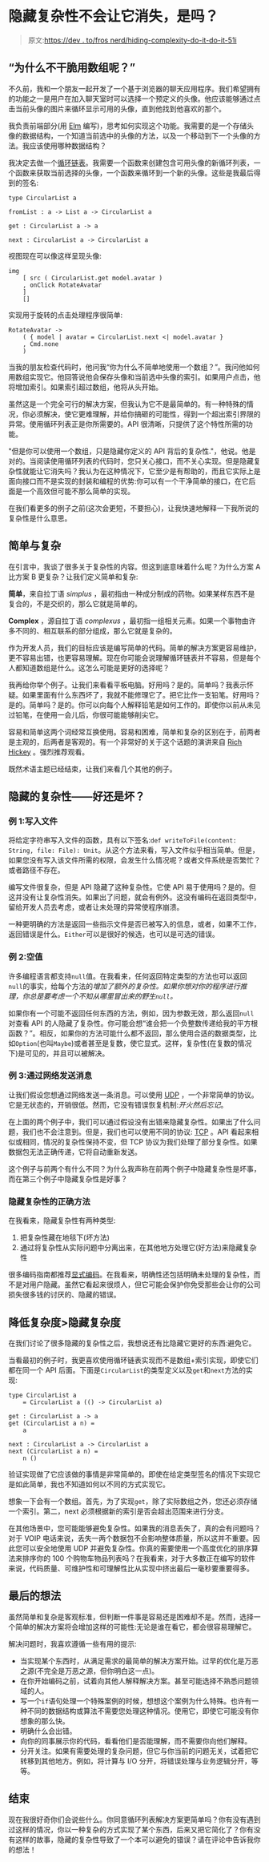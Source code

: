# 隐藏复杂性不会让它消失，是吗？

> 原文:[https://dev . to/fros nerd/hiding-complexity-do-it-do-it-51i](https://dev.to/frosnerd/hiding-complexity-does-not-make-it-go-away-or-does-it-51i)

## [](#why-dont-you-simply-use-an-array)“为什么不干脆用数组呢？”

不久前，我和一个朋友一起开发了一个基于浏览器的聊天应用程序。我们希望拥有的功能之一是用户在加入聊天室时可以选择一个预定义的头像。他应该能够通过点击当前头像的图片来循环显示可用的头像，直到他找到他喜欢的那个。

我负责前端部分(用 [Elm](http://elm-lang.org/) 编写)，思考如何实现这个功能。我需要的是一个存储头像的数据结构，一个知道当前选中的头像的方法，以及一个移动到下一个头像的方法。我应该使用哪种数据结构？

我决定去做一个[循环链表](http://www.geeksforgeeks.org/circular-linked-list/)。我需要一个函数来创建包含可用头像的新循环列表，一个函数来获取当前选择的头像，一个函数来循环到一个新的头像。这些是我最后得到的签名:

```
type CircularList a

fromList : a -> List a -> CircularList a

get : CircularList a -> a

next : CircularList a -> CircularList a 
```

视图现在可以像这样呈现头像:

```
img
    [ src ( CircularList.get model.avatar )
    , onClick RotateAvatar
    ]
    [] 
```

实现用于旋转的点击处理程序很简单:

```
RotateAvatar ->
    ( { model | avatar = CircularList.next <| model.avatar }
    , Cmd.none
    ) 
```

当我的朋友检查代码时，他问我“你为什么不简单地使用一个数组？”。我问他如何用数组实现它。他回答说他会保存头像和当前选中头像的索引。如果用户点击，他将增加索引。如果索引超过数组，他将从头开始。

虽然这是一个完全可行的解决方案，但我认为它不是最简单的。有一种特殊的情况，你必须解决，使它更难理解，并给你搞砸的可能性，得到一个超出索引界限的异常。使用循环列表正是你所需要的。API 很清晰，只提供了这个特性所需的功能。

"但是你可以使用一个数组，只是隐藏你定义的 API 背后的复杂性."，他说。他是对的。当阅读使用循环列表的代码时，您只关心接口，而不关心实现。但是隐藏复杂性就能让它消失吗？我认为在这种情况下，它至少是有帮助的，而且它实际上是面向接口而不是实现的封装和编程的优势:你可以有一个干净简单的接口，在它后面是一个高效但可能不那么简单的实现。

在我们看更多的例子之前(这次会更短，不要担心)，让我快速地解释一下我所说的复杂性是什么意思。

## [](#simplicity-vs-complexity)简单与复杂

在引言中，我谈了很多关于复杂性的内容。但这到底意味着什么呢？为什么方案 A 比方案 B 更复杂？让我们定义简单和复杂:

**简单**，来自拉丁语 *simplus* ，最初指由一种成分制成的药物。如果某样东西不是复合的，不是交织的，那么它就是简单的。

**Complex** ，源自拉丁语 *complexus* ，最初指一组相关元素。如果一个事物由许多不同的、相互联系的部分组成，那么它就是复杂的。

作为开发人员，我们的目标应该是编写简单的代码。简单的解决方案更容易维护，更不容易出错，也更容易理解。现在你可能会说理解循环链表并不容易，但是每个人都知道数组是什么。这怎么可能是更好的选择呢？

我再给你举个例子。让我们来看看平板电脑。好用吗？是的。简单吗？我表示怀疑。如果里面有什么东西坏了，我就不能修理它了。把它比作一支铅笔。好用吗？是的。简单吗？是的。你可以向每个人解释铅笔是如何工作的。即使你以前从未见过铅笔，在使用一会儿后，你很可能能够削尖它。

容易和简单这两个词经常互换使用。容易和困难，简单和复杂的区别在于，前两者是主观的，后两者是客观的。有一个非常好的关于这个话题的演讲来自 [Rich Hickey](https://www.infoq.com/presentations/Simple-Made-Easy) 。强烈推荐观看。

既然术语主题已经结束，让我们来看几个其他的例子。

## [](#hidden-complexity-good-or-bad)隐藏的复杂性——好还是坏？

### [](#example-1-writing-to-a-file)例 1:写入文件

将给定字符串写入文件的函数，具有以下签名:`def writeToFile(content: String, file: File): Unit`。从这个方法来看，写入文件似乎相当简单。但是，如果您没有写入该文件所需的权限，会发生什么情况呢？或者文件系统是否繁忙？或者路径不存在。

编写文件很复杂，但是 API 隐藏了这种复杂性。它使 API 易于使用吗？是的。但这并没有让复杂性消失。如果出了问题，就会有例外。这没有编码在返回类型中，留给开发人员去考虑，或者让未处理的异常使程序崩溃。

一种更明确的方法是返回一些指示文件是否已被写入的信息，或者，如果不工作，返回错误是什么。`Either`可以是很好的候选，也可以是可选的错误。

### [](#example-2-null-values)例 2:空值

许多编程语言都支持`null`值。在我看来，任何返回特定类型的方法也可以返回`null`的事实，给每个方法的*增加了额外的复杂性。如果你想对你的程序进行推理，你总是要考虑一个不知从哪里冒出来的野生`null`。*

如果你有一个可能不返回任何东西的方法，例如，因为参数无效，那么返回`null`对查看 API 的人隐藏了复杂性。你可能会想“谁会把一个负整数传递给我的平方根函数？”。相反，如果你的方法可能什么都不返回，那么使用合适的数据类型，比如`Option`(也叫`Maybe`)或者甚至是复数，使它显式。这样，复杂性(在复数的情况下)是可见的，并且可以被解决。

### [](#example-3-sending-a-message-over-the-network)例 3:通过网络发送消息

让我们假设您想通过网络发送一条消息。可以使用 [UDP](https://en.wikipedia.org/wiki/User_Datagram_Protocol) ，一个非常简单的协议。它是无状态的，开销很低。然而，它没有错误恢复机制:*开火然后忘记*。

在上面的两个例子中，我们可以通过假设没有出错来隐藏复杂性。如果出了什么问题，我们也不会注意到。但是，我们也可以使用不同的协议: [TCP](https://en.wikipedia.org/wiki/Transmission_Control_Protocol) 。API 看起来相似或相同，情况的复杂性保持不变，但 TCP 协议为我们处理了部分复杂性。如果数据包无法正确传递，它将自动重新发送。

这个例子与前两个有什么不同？为什么我声称在前两个例子中隐藏复杂性是坏事，而在第三个例子中隐藏复杂性是好事？

### [](#hiding-complexity-the-right-way)隐藏复杂性的正确方法

在我看来，隐藏复杂性有两种类型:

1.  把复杂性藏在地毯下(坏方法)
2.  通过将复杂性从实际问题中分离出来，在其他地方处理它(好方法)来隐藏复杂性

很多编码指南都推荐[显式编码](http://docs.python-guide.org/en/latest/writing/style/#explicit-code)。在我看来，明确性还包括明确未处理的复杂性，而不是对用户隐藏。虽然它看起来很烦人，但它可能会保护你免受那些会让你的公司损失很多钱的讨厌的、隐藏的错误。

## [](#reducing-complexity-gt-hiding-complexity)降低复杂度>隐藏复杂度

在我们讨论了很多隐藏的复杂性之后，我想说还有比隐藏它更好的东西:避免它。

当看最初的例子时，我更喜欢使用循环链表实现而不是数组+索引实现，即使它们都在同一个 API 后面。下面是`CircularList`的类型定义以及`get`和`next`方法的实现:

```
type CircularList a
    = CircularList a (() -> CircularList a)

get : CircularList a -> a
get (CircularList a n) =
    a

next : CircularList a -> CircularList a
next (CircularList a n) =
    n () 
```

验证实现做了它应该做的事情是非常简单的。即使在给定类型签名的情况下实现它是如此简单，我也不知道如何以不同的方式实现它。

想象一下会有一个数组。首先，为了实现`get`，除了实际数组之外，您还必须存储一个索引。第二，next 必须根据新的索引是否会超出范围来进行分支。

在其他场景中，您可能能够避免复杂性。如果我的消息丢失了，真的会有问题吗？对于 VOIP 电话来说，丢失一两个数据包不会影响整体质量，所以这并不重要。因此您可以安全地使用 UDP 并避免复杂性。你真的需要使用一个高度优化的排序算法来排序你的 100 个购物车物品列表吗？在我看来，对于大多数正在编写的软件来说，代码质量、可维护性和可理解性比从实现中挤出最后一毫秒要重要得多。

## [](#final-thoughts)最后的想法

虽然简单和复杂是客观标准，但判断一件事是容易还是困难却不是。然而，选择一个简单的解决方案将会增加这样的可能性:无论是谁在看它，都会很容易理解它。

解决问题时，我喜欢遵循一些有用的提示:

*   当实现某个东西时，从满足需求的最简单的解决方案开始。过早的优化是万恶之源(不完全是万恶之源，但你明白这一点)。
*   在你开始编码之前，试着向其他人解释解决方案。甚至可能选择不熟悉问题领域的人。
*   写一个`if`语句处理一个特殊案例的时候，想想这个案例为什么特殊。也许有一种不同的数据结构或算法不需要您处理这种情况。使用它，即使它可能没有你想象的那么快。
*   明确什么会出错。
*   向你的同事展示你的代码，看看他们是否能理解，而不需要你向他们解释。
*   分开关注。如果有需要处理的复杂问题，但它与你当前的问题无关，试着把它转移到其他地方。例如，将计算与 I/O 分开，将错误处理与业务逻辑分开，等等。

## [](#the-end)结束

现在我很好奇你们会说些什么。你同意循环列表解决方案更简单吗？你有没有遇到过这样的情况，你以一种复杂的方式实现了某个东西，后来又把它简化了？你有没有这样的故事，隐藏的复杂性导致了一个本可以避免的错误？请在评论中告诉我你的想法！
